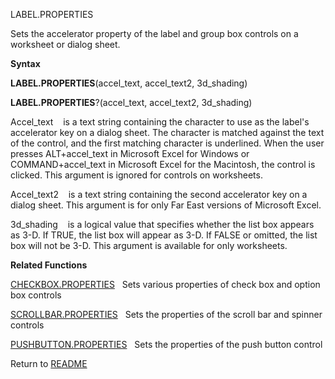 LABEL.PROPERTIES

Sets the accelerator property of the label and group box controls on a
worksheet or dialog sheet.

**Syntax**

**LABEL.PROPERTIES**(accel\_text, accel\_text2, 3d\_shading)

**LABEL.PROPERTIES**?(accel\_text, accel\_text2, 3d\_shading)

Accel\_text&nbsp;&nbsp;&nbsp;&nbsp;is a text string containing the
character to use as the label's accelerator key on a dialog sheet. The
character is matched against the text of the control, and the first
matching character is underlined. When the user presses ALT+accel\_text
in Microsoft Excel for Windows or COMMAND+accel\_text in Microsoft Excel
for the Macintosh, the control is clicked. This argument is ignored for
controls on worksheets.

Accel\_text2&nbsp;&nbsp;&nbsp;&nbsp;is a text string containing the
second accelerator key on a dialog sheet. This argument is for only Far
East versions of Microsoft Excel.

3d\_shading&nbsp;&nbsp;&nbsp;&nbsp;is a logical value that specifies
whether the list box appears as 3-D. If TRUE, the list box will appear
as 3-D. If FALSE or omitted, the list box will not be 3-D. This argument
is available for only worksheets.

**Related Functions**

[CHECKBOX.PROPERTIES](CHECKBOX.PROPERTIES.md)&nbsp;&nbsp;&nbsp;Sets various properties of check
box and option box controls

[SCROLLBAR.PROPERTIES](SCROLLBAR.PROPERTIES.md)&nbsp;&nbsp;&nbsp;Sets the properties of the scroll
bar and spinner controls

[PUSHBUTTON.PROPERTIES](PUSHBUTTON.PROPERTIES.md)&nbsp;&nbsp;&nbsp;Sets the properties of the push
button control



Return to [README](README.md)

